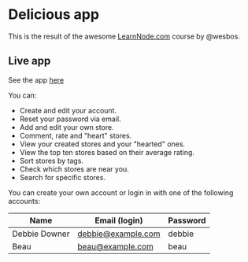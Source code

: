 # Delicious app
This is the result of the awesome [LearnNode.com](https://learnnode.com) course by @wesbos.

## Live app
See the app [here](https://delicious-app.herokuapp.com)

You can:
  - Create and edit your account.
  - Reset your password via email.
  - Add and edit your own store.
  - Comment, rate and "heart" stores.
  - View your created stores and your "hearted" ones.
  - View the top ten stores based on their average rating.
  - Sort stores by tags.
  - Check which stores are near you.
  - Search for specific stores.

You can create your own account or login in with one of the following accounts:

|Name|Email (login)|Password|
|---|---|---|
|Debbie Downer|debbie@example.com|debbie|
|Beau|beau@example.com|beau|
